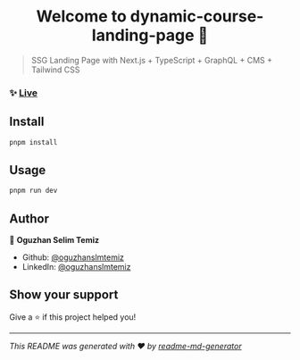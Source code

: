 <h1 align="center">Welcome to dynamic-course-landing-page 👋</h1>
<p>
</p>

> SSG Landing Page with Next.js + TypeScript + GraphQL + CMS + Tailwind CSS

### ✨ [Live](http://dynamic-course-landing-page.vercel.app)

## Install

```sh
pnpm install
```

## Usage

```sh
pnpm run dev
```

## Author

👤 **Oguzhan Selim Temiz**

* Github: [@oguzhanslmtemiz](https://github.com/oguzhanslmtemiz)
* LinkedIn: [@oguzhanslmtemiz](https://linkedin.com/in/oguzhanslmtemiz)

## Show your support

Give a ⭐️ if this project helped you!

***
_This README was generated with ❤️ by [readme-md-generator](https://github.com/kefranabg/readme-md-generator)_